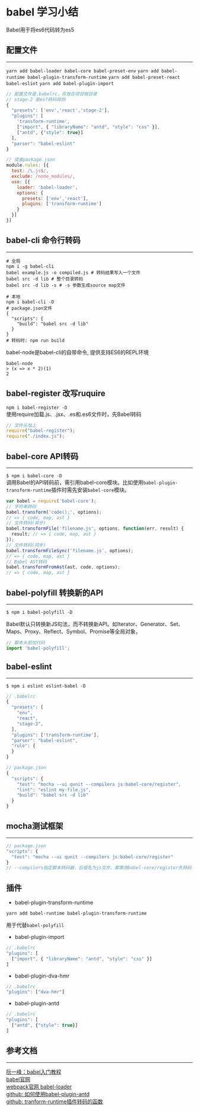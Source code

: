# babel 学习小结

Babel用于将es6代码转为es5

## 配置文件

---

`yarn add babel-loader babel-core babel-preset-env`
`yarn add babel-runtime babel-plugin-transform-runtime`
`yarn add babel-preset-react babel-eslint`
`yarn add babel-plugin-import`

```js
// 配置文件是.babelrc，存放在项目根目录
// stage-2 是es7转码规则
{
  "presets": ['env','react','stage-2'],
  "plugins": [
    'transform-runtime',
    ["import", { "libraryName": "antd", "style": "css" }],
    ["antd", {"style": true}]
  ],
  "parser": "babel-eslint"
}

// 或者package.json
module.rules: [{
  test: /\.js$/,
  exclude: /node_modules/,
  use: [{
    loader: 'babel-loader',
    options: {
      presets: ['env','react'],
      plugins: ['transform-runtime']
    }
  }]
}]
```

## babel-cli 命令行转码

---

```shell
# 全局
npm i -g babel-cli
babel example.js -o compiled.js # 转码结果写入一个文件
babel src -d lib # 整个目录转码
babel src -d lib -s # -s 参数生成source map文件
```

```shell
# 本地
npm i babel-cli -D
# package.json文件
{
  "scripts": {
    "build": "babel src -d lib"
  }
}
# 转码时: npm run build
```

babel-node是babel-cli的自带命令, 提供支持ES6的REPL环境

```shell
babel-node
> (x => x * 2)(1)
2
```

## babel-register 改写ruquire

```npm i babel-register -D``` </br>
使用require加载.js、.jsx、.es和.es6文件时，先Babel转码

```js
// 文件头加上
require("babel-register");
require("./index.js");
```

## babel-core API转码

---

`$ npm i babel-core -D`</br>
调用Babel的API转码前，需引用babel-core模块。比如使用`babel-plugin-transform-runtime`插件时需先安装`babel-core`模块。

```js
var babel = require('babel-core');
// 字符串转码
babel.transform('code();', options);
// => { code, map, ast }
// 文件转码(异步)
babel.transformFile('filename.js', options, function(err, result) {
  result; // => { code, map, ast }
});
// 文件转码(同步)
babel.transformFileSync('filename.js', options);
// => { code, map, ast }
// Babel AST转码
babel.transformFromAst(ast, code, options);
// => { code, map, ast }
```

## babel-polyfill 转换新的API

---

`$ npm i babel-polyfill -D`</br>

Babel默认只转换新JS句法，而不转换新API。如Iterator、Generator、Set、Maps、Proxy、Reflect、Symbol、Promise等全局对象，


```js
// 脚本头部加代码
import 'babel-polyfill';
```

## babel-eslint

---

`$ npm i eslint eslint-babel -D`</br>

```js
// .babelrc
{
  "presets": [
    "env",
    "react",
    "stage-2",
  ],
  "plugins": ['transform-runtime'],
  "parser": "babel-eslint",
  "rule": {
  }
}

// package.json
{
  "scripts": {
    "test": "mocha --ui qunit --compilers js:babel-core/register",
    "lint": "eslint my-file.js",
    "build": "babel src -d lib"
  }
}
```

## mocha测试框架

---

```js
// package.json
"scripts": {
  "test": "mocha --ui qunit --compilers js:babel-core/register"
}
// --compilers指定脚本转码器，后缀名为js文件，都需用babel-core/register先转码
```

## 插件

- babel-plugin-transform-runtime

`yarn add babel-runtime babel-plugin-transform-runtime`

用于代替`babel-polyfill`

- babel-plugin-import

```js
// .babelrc
"plugins": [
  ["import", { "libraryName": "antd", "style": "css" }]
]
```

- babel-plugin-dva-hmr

```js
// .babelrc
"plugins": ["dva-hmr"]
```

- babel-plugin-antd

```js
// .babelrc
"plugins": [
  ["antd", {"style": true}]
]
```

## 参考文档

---

[阮一峰：babel入门教程](http://www.ruanyifeng.com/blog/2016/01/babel.html)</br>
[babel官网](https://babeljs.io/docs/core-packages/)</br>
[webpack官网 babel-loader](https://doc.webpack-china.org/loaders/babel-loader/)</br>
[github: 如何使用babel-plugin-antd](https://github.com/ant-design/babel-plugin-import/issues/17)</br>
[github: tranform-runtime插件转码的函数](https://github.com/babel/babel/blob/master/packages/babel-plugin-transform-runtime/src/definitions.js)</br>

